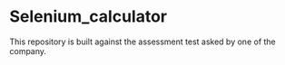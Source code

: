 # Selenium_calculator
This repository is built against the assessment test asked by one of the company.
